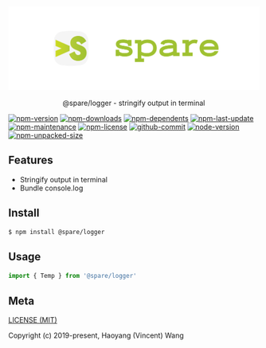 <div align="center">
  <img alt="banner" src="../../../media/spare-banner.svg">
  <p align="center">@spare/logger - stringify output in terminal</p>
</div>

[![npm-version](https://img.shields.io/npm/v/@spare/logger?logo=npm&style=flat-square)][url-npm]
[![npm-downloads](https://img.shields.io/npm/dm/@spare/logger?logo=npm&style=flat-square)]()
[![npm-dependents](https://img.shields.io/librariesio/dependents/npm/@spare/logger?logo=npm&style=flat-square)]()
[![npm-last-update](https://img.shields.io/npm/last-update/@spare/logger?logo=npm&style=flat-square)]()
[![npm-maintenance](https://img.shields.io/npms-io/maintenance-score/@spare/logger?logo=npm&style=flat-square)]()
[![npm-license](https://img.shields.io/npm/l/@spare/logger?logo=npm&style=flat-square)]()
[![github-commit](https://img.shields.io/github/commit-activity/t/gadge/spare?logo=github&style=flat-square)][url-github]
[![node-version](https://img.shields.io/node/v/@spare/logger/latest?logo=node.js&style=flat-square)]()
[![npm-unpacked-size](https://img.shields.io/npm/unpacked-size/@spare/logger?logo=hackthebox&style=flat-square)]()

[//]: <> (Link)

[url-github]: https://github.com/gadge/spare

[url-npm]: https://npmjs.org/package/@spare/says

## Features

- Stringify output in terminal
- Bundle console.log

## Install

```console
$ npm install @spare/logger
```

## Usage

```js
import { Temp } from '@spare/logger'
```

## Meta

[LICENSE (MIT)](LICENSE)

Copyright (c) 2019-present, Haoyang (Vincent) Wang

[//]: <> (Shields)

[npm-image]: https://img.shields.io/npm/v/@spare/logger.svg?style=flat-square

[quality-image]: http://npm.packagequality.com/shield/@spare/logger.svg?style=flat-square

[download-image]: https://img.shields.io/npm/dm/@spare/logger.svg?style=flat-square

[total-download-image]:https://img.shields.io/npm/dt/@spare/logger.svg?style=flat-square

[license-image]: https://img.shields.io/npm/l/@spare/logger.svg?style=flat-square

[size]: https://flat.badgen.net/packagephobia/install/@spare/logger

[//]: <> (Link)

[npm-url]: https://npmjs.org/package/@spare/logger

[quality-url]: http://packagequality.com/#?package=@spare/logger

[size-url]: https://packagephobia.now.sh/result?p=@spare/logger
